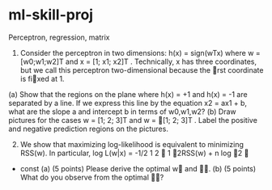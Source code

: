 # ml-skill-proj
Perceptron, regression, matrix

1. Consider the perceptron in two dimensions: h(x) = sign(wTx) where w = [w0;w1;w2]T and x = [1; x1; x2]T . Technically, x has three coordinates, but we call this perceptron two-dimensional because the rst coordinate is fixed at 1.

(a) Show that the regions on the plane where h(x) = +1 and h(x) = -1 are separated by a line.
If we express this line by the equation x2 = ax1 + b, what are the slope a and intercept b in terms of w0,w1,w2?
(b) Draw pictures for the cases w = [1; 2; 3]T and w = 􀀀[1; 2; 3]T . Label the positive and negative prediction regions on the pictures.

2. We show that maximizing log-likelihood is equivalent to minimizing RSS(w).
In particular,
log L(w|x) = -1/2
1
2

1
2RSS(w) + n log 2

+ const
(a) (5 points) Please derive the optimal w and .
(b) (5 points) What do you observe from the optimal ?
